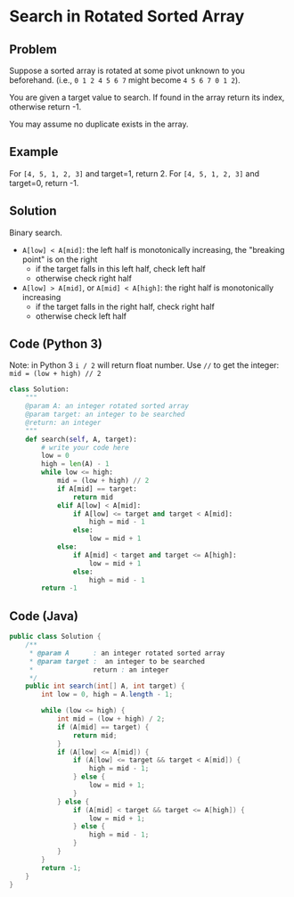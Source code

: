 # Search in Rotated Sorted Array

## Problem

Suppose a sorted array is rotated at some pivot unknown to you beforehand.
(i.e., `0 1 2 4 5 6 7` might become `4 5 6 7 0 1 2`).

You are given a target value to search. If found in the array return its index, otherwise return -1.

You may assume no duplicate exists in the array.

## Example

For `[4, 5, 1, 2, 3]` and target=1, return 2.
For `[4, 5, 1, 2, 3]` and target=0, return -1.

## Solution

Binary search.

- `A[low] < A[mid]`: the left half is monotonically increasing, the "breaking point" is on the right
  - if the target falls in this left half, check left half
  - otherwise check right half
- `A[low] > A[mid]`, or `A[mid] < A[high]`: the right half is monotonically increasing
  - if the target falls in the right half, check right half
  - otherwise check left half

## Code (Python 3)

Note: in Python 3 `i / 2` will return float number. Use `//` to get the integer: `mid = (low + high) // 2`

```python
class Solution:
    """
    @param A: an integer rotated sorted array
    @param target: an integer to be searched
    @return: an integer
    """
    def search(self, A, target):
        # write your code here
        low = 0
        high = len(A) - 1
        while low <= high:
            mid = (low + high) // 2
            if A[mid] == target:
                return mid
            elif A[low] < A[mid]:
                if A[low] <= target and target < A[mid]:
                    high = mid - 1
                else:
                    low = mid + 1
            else:
                if A[mid] < target and target <= A[high]:
                    low = mid + 1
                else:
                    high = mid - 1
        return -1
```

## Code (Java)

```java
public class Solution {
    /**
     * @param A      : an integer rotated sorted array
     * @param target :  an integer to be searched
     *               return : an integer
     */
    public int search(int[] A, int target) {
        int low = 0, high = A.length - 1;

        while (low <= high) {
            int mid = (low + high) / 2;
            if (A[mid] == target) {
                return mid;
            }
            if (A[low] <= A[mid]) {
                if (A[low] <= target && target < A[mid]) {
                    high = mid - 1;
                } else {
                    low = mid + 1;
                }
            } else {
                if (A[mid] < target && target <= A[high]) {
                    low = mid + 1;
                } else {
                    high = mid - 1;
                }
            }
        }
        return -1;
    }
}
```
